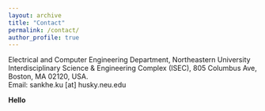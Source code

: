 ```yaml
---
layout: archive
title: "Contact"
permalink: /contact/
author_profile: true
---
```

Electrical and Computer Engineering Department, Northeastern University<br>
Interdisciplinary Science & Engineering Complex (ISEC), 805 Columbus Ave, Boston, MA 02120, USA.<br>
Email: sankhe.ku [at] husky.neu.edu

<b> Hello </b>

